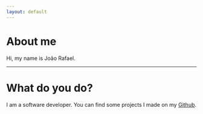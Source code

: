 ```yaml
---
layout: default
---
```


# About me
Hi, my name is João Rafael.

---

# What do you do?
I am a software developer. You can find some projects I made on my [Github](https://github.com/joaorafaelm).
